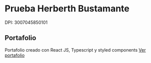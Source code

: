 # Prueba Herberth Bustamante
DPI: 3007045850101


## Portafolio

Portafolio creado con React JS, Typescript y styled components
[Ver portafolio](https://sublimexf.netlify.app/ "HB Portafolio")

